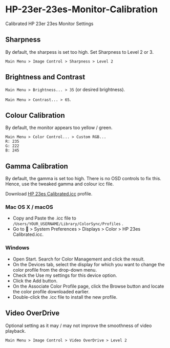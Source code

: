 # HP-23er-23es-Monitor-Calibration
Calibrated HP 23er 23es Monitor Settings


## Sharpness

By default, the sharpess is set too high. Set Sharpness to Level 2 or 3.

```
Main Menu > Image Control > Sharpness > Level 2
```

## Brightness and Contrast

`Main Menu > Brightness... > 35` (or desired brightness).

`Main Menu > Contrast... > 65`.


## Colour Calibration

By default, the monitor appears too yellow / green.
```
Main Menu > Color Control... > Custom RGB... 
R: 235
G: 222
B: 245
```

## Gamma Calibration

By default, the gamma is set too high. There is no OSD controls to fix this. Hence, use the tweaked gamma and colour icc file.

Download [HP 23es Calibrated.icc](https://raw.githubusercontent.com/younglim/HP-23er-23es-Monitor-Calibration/master/HP%2023es%20Calibrated.icc) profile.


### Mac OS X / macOS
- Copy and Paste the .icc file to `/Users/YOUR_USERNAME/Library/ColorSync/Profiles` .
- Go to  > System Preferences > Displays > Color > HP 23es Calibrated.icc.


### Windows
- Open Start. Search for Color Management and click the result.
- On the Devices tab, select the display for which you want to change the color profile from the drop-down menu.
- Check the Use my settings for this device option.
- Click the Add button.
- On the Associate Color Profile page, click the Browse button and locate the color profile downloaded earlier.
- Double-click the .icc file to install the new profile.


## Video OverDrive

Optional setting as it may / may not improve the smoothness of video playback.

`Main Menu > Image Control > Video OverDrive > Level 2`
